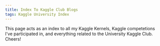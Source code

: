 ```yaml
---
title: Index To Kaggle Club Blogs
tags: Kaggle University Index 
---
```


This page acts as an index to all my Kaggle Kernels, Kaggle competetions I've participated in, and everything related to the University Kaggle Club. Cheers!